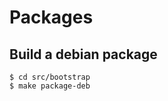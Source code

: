 Packages
========



Build a debian package
----------------------

```
$ cd src/bootstrap
$ make package-deb
```
